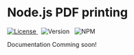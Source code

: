 # Node.js PDF printing

<a href="https://opensource.org/licenses/Apache-2.0">
    <img src="https://img.shields.io/badge/License-Apache%202.0-blue.svg" alt="License" />
</a>&nbsp;
<a>
    <img src="https://img.shields.io/badge/version-0.6-brightgreen" alt="Version" />
    <!-- v0.6 -->
</a>&nbsp;
<a>
    <img src="https://img.shields.io/badge/NPM%20project-yellow" alt="NPM" />
</a>


Documentation Comming soon!